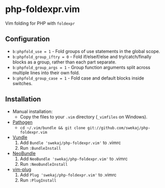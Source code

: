 php-foldexpr.vim
============

Vim folding for PHP with `foldexpr`

Configuration
-------------

- `b:phpfold_use = 1` - Fold groups of use statements in the global scope.
- `b:phpfold_group_iftry = 0` - Fold if/elseif/else and try/catch/finally blocks as a group, rather than each part separate.
- `b:phpfold_group_args = 1` - Group function arguments split across multiple lines into their own fold.
- `b:phpfold_group_case = 1` - Fold case and default blocks inside switches.

Installation
------------

- Manual installation:
  - Copy the files to your `.vim` directory (`_vimfiles` on Windows).
- [Pathogen](https://github.com/tpope/vim-pathogen)
  - `cd ~/.vim/bundle && git clone git://github.com/swekaj/php-foldexpr.vim`
- [Vundle](https://github.com/gmarik/vundle)
  1. Add `Bundle 'swekaj/php-foldexpr.vim'` to .vimrc
  2. Run `:BundleInstall`
- [NeoBundle](https://github.com/Shougo/neobundle.vim)
  1. Add `NeoBundle 'swekaj/php-foldexpr.vim'` to .vimrc
  2. Run `:NeoBundleInstall`
- [vim-plug](https://github.com/junegunn/vim-plug)
  1. Add `Plug 'swekaj/php-foldexpr.vim'` to .vimrc
  2. Run `:PlugInstall`

